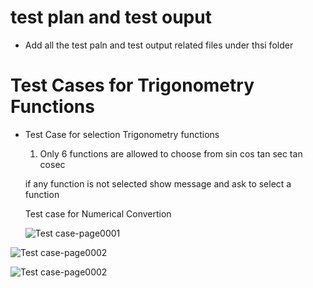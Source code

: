 # test plan and test ouput

* Add all the test paln and test output related files under thsi folder

# Test Cases for Trigonometry Functions

  - Test Case for selection Trigonometry functions
  
    1. Only 6 functions are allowed to choose from
      sin
      cos
      tan
      sec
      tan
      cosec
     
     if any function is not selected show message and ask to select a function 
     
     
     Test case for Numerical Convertion
     
     ![Test case-page0001](https://user-images.githubusercontent.com/78890690/107762384-f3cd5c80-6d52-11eb-8b0b-0214e122248f.jpg)
     
![Test case-page0002](https://user-images.githubusercontent.com/78890690/107762391-f5972000-6d52-11eb-87c8-aebd78df1ba9.jpg)

![Test case-page0002](https://user-images.githubusercontent.com/78890690/107762395-f6c84d00-6d52-11eb-91ab-e8c91875cfd4.jpg)

     
      
